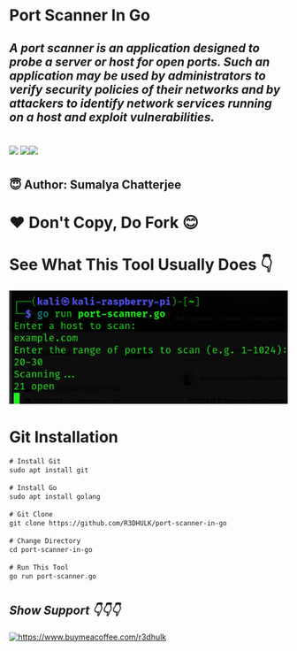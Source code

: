 <h1><b>Port Scanner In Go</b></h1>
<h2><i>A port scanner is an application designed to probe a server or host for open ports. Such an application may be used by administrators to verify security policies of their networks and by attackers to identify network services running on a host and exploit vulnerabilities.</h1></i>

#
<img src="https://img.shields.io/badge/Go-blue"> <img src="https://img.shields.io/badge/Licence-MIT-yellowgreen"><img src="https://img.shields.io/badge/Download-Now-green"></a>

#
<h2><b> 😇 Author: Sumalya Chatterjee </b></h2>

#
<h1><b>❤️ Don't Copy, Do Fork 😊</b></h1>

#
<h1><b>See What This Tool Usually Does 👇</b></h1>

![Alt text](go-port-scanner.png)

#

<h1><b>Git Installation </h1></b>

```
# Install Git
sudo apt install git

# Install Go
sudo apt install golang

# Git Clone
git clone https://github.com/R3DHULK/port-scanner-in-go

# Change Directory
cd port-scanner-in-go

# Run This Tool
go run port-scanner.go

```
#
<h2><b><i> Show Support 👇👇👇</b></i> </h2>
<a href="https://www.buymeacoffee.com/r3dhulk"> <img align="center" src="https://cdn.buymeacoffee.com/buttons/v2/default-yellow.png" height="50" width="210" alt="https://www.buymeacoffee.com/r3dhulk" /></a><br><br>

